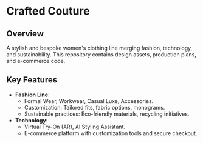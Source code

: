# Crafted Couture

## Overview
A stylish and bespoke women's clothing line merging fashion, technology, and sustainability. This repository contains design assets, production plans, and e-commerce code.

## Key Features
- **Fashion Line**:
  - Formal Wear, Workwear, Casual Luxe, Accessories.
  - Customization: Tailored fits, fabric options, monograms.
  - Sustainable practices: Eco-friendly materials, recycling initiatives.
- **Technology**:
  - Virtual Try-On (AR), AI Styling Assistant.
  - E-commerce platform with customization tools and secure checkout.


